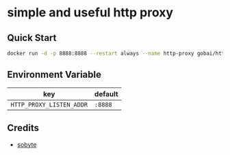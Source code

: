 # simple and useful http proxy

## Quick Start

```bash
docker run -d -p 8888:8888 --restart always --name http-proxy gobai/http-proxy:v0.0.1
```

## Environment Variable

| key | default |
| --- | - |
| `HTTP_PROXY_LISTEN_ADDR` | `:8888` |

## Credits

- [sobyte](https://www.sobyte.net/post/2021-09/https-proxy-in-golang-in-less-than-100-lines-of-code/)
